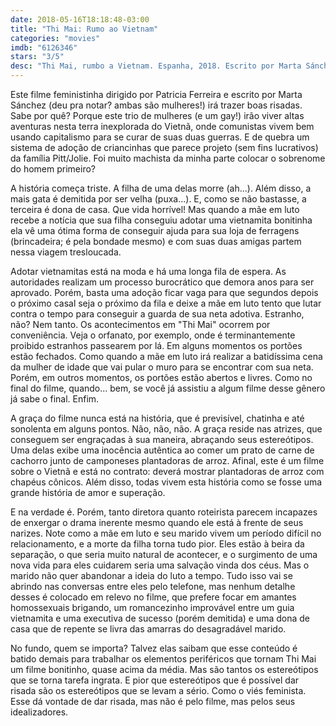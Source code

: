 ```yaml
---
date: 2018-05-16T18:18:48-03:00
title: "Thi Mai: Rumo ao Vietnam"
categories: "movies"
imdb: "6126346"
stars: "3/5"
desc: "Thi Mai, rumbo a Vietnam. Espanha, 2018. Escrito por Marta Sánchez, dirigido por Patricia Ferreira. Com Carmen Machi, Adriana Ozores, Aitana Sánchez-Gijón."
---
```

Este filme feministinha dirigido por Patricia Ferreira e escrito por Marta Sánchez (deu pra notar? ambas são mulheres!) irá trazer boas risadas. Sabe por quê? Porque este trio de mulheres (e um gay!) irão viver altas aventuras nesta terra inexplorada do Vietnã, onde comunistas vivem bem usando capitalismo para se curar de suas duas guerras. E de quebra um sistema de adoção de criancinhas que parece projeto (sem fins lucrativos) da família Pitt/Jolie. Foi muito machista da minha parte colocar o sobrenome do homem primeiro?

A história começa triste. A filha de uma delas morre (ah...). Além disso, a mais gata é demitida por ser velha (puxa...). E, como se não bastasse, a terceira é dona de casa. Que vida horrível! Mas quando a mãe em luto recebe a notícia que sua filha conseguiu adotar uma vietnamita bonitinha ela vê uma ótima forma de conseguir ajuda para sua loja de ferragens (brincadeira; é pela bondade mesmo) e com suas duas amigas partem nessa viagem tresloucada.

Adotar vietnamitas está na moda e há uma longa fila de espera. As autoridades realizam um processo burocrático que demora anos para ser aprovado. Porém, basta uma adoção ficar vaga para que segundos depois o próximo casal seja o próximo da fila e deixe a mãe em luto tento que lutar contra o tempo para conseguir a guarda de sua neta adotiva. Estranho, não? Nem tanto. Os acontecimentos em "Thi Mai" ocorrem por conveniência. Veja o orfanato, por exemplo, onde é terminantemente proibido estranhos passearem por lá. Em alguns momentos os portões estão fechados. Como quando a mãe em luto irá realizar a batidíssima cena da mulher de idade que vai pular o muro para se encontrar com sua neta. Porém, em outros momentos, os portões estão abertos e livres. Como no final do filme, quando... bem, se você já assistiu a algum filme desse gênero já sabe o final. Enfim.

A graça do filme nunca está na história, que é previsível, chatinha e até sonolenta em alguns pontos. Não, não, não. A graça reside nas atrizes, que conseguem ser engraçadas à sua maneira, abraçando seus estereótipos. Uma delas exibe uma inocência autêntica ao comer um prato de carne de cachorro junto de camponeses plantadoras de arroz. Afinal, este é um filme sobre o Vietnã e está no contrato: deverá mostrar plantadoras de arroz com chapéus cônicos. Além disso, todas vivem esta história como se fosse uma grande história de amor e superação. 

E na verdade é. Porém, tanto diretora quanto roteirista parecem incapazes de enxergar o drama inerente mesmo quando ele está à frente de seus narizes. Note como a mãe em luto e seu marido vivem um período difícil no relacionamento, e a morte da filha torna tudo pior. Eles estão à beira da separação, o que seria muito natural de acontecer, e o surgimento de uma nova vida para eles cuidarem seria uma salvação vinda dos céus. Mas o marido não quer abandonar a ideia do luto a tempo. Tudo isso vai se abrindo nas conversas entre eles pelo telefone, mas nenhum detalhe desses é colocado em relevo no filme, que prefere focar em amantes homossexuais brigando, um romancezinho improvável entre um guia vietnamita e uma executiva de sucesso (porém demitida) e uma dona de casa que de repente se livra das amarras do desagradável marido.

No fundo, quem se importa? Talvez elas saibam que esse conteúdo é batido demais para trabalhar os elementos periféricos que tornam Thi Mai um filme bonitinho, quase acima da média. Mas são tantos os estereótipos que se torna tarefa ingrata. E pior que estereótipos que é possível dar risada são os estereótipos que se levam a sério. Como o viés feminista. Esse dá vontade de dar risada, mas não é pelo filme, mas pelos seus idealizadores.
